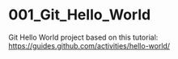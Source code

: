 # 001_Git_Hello_World
Git Hello World project based on this tutorial: https://guides.github.com/activities/hello-world/
